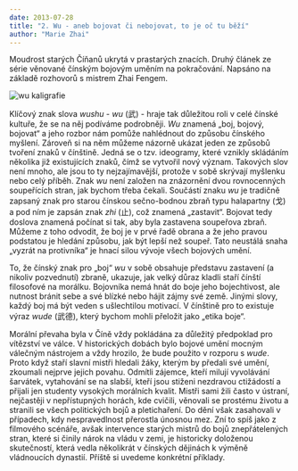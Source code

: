 ```yaml
---
date: 2013-07-28
title: "2. Wu - aneb bojovat či nebojovat, to je oč tu běží"
author: "Marie Zhai"
---
```

Moudrost starých Číňanů ukrytá v prastarých znacích. Druhý článek ze série věnované čínským bojovým uměním na pokračování. Napsáno na základě rozhovorů s mistrem Zhai Fengem.
<!--more-->

![wu kaligrafie](/images/wushu-2-wu-kaligrafie.jpg#float)

Klíčový znak slova *wushu* - *wu* (武) - hraje tak důležitou roli v celé čínské kultuře, že se na něj podíváme podrobněji. *Wu* znamená „boj, bojový, bojovat“ a jeho rozbor nám pomůže nahlédnout do způsobu čínského myšlení. Zároveň si na něm můžeme názorně ukázat jeden ze způsobů tvoření znaků v čínštině. Jedná se o tzv. ideogramy, které vznikly skládáním několika již existujících znaků, čímž se vytvořil nový význam. Takových slov není mnoho, ale jsou to ty nejzajímavější, protože v sobě skrývají myšlenku nebo celý příběh. Znak *wu* není založen na znázornění dvou rovnocenných soupeřících stran, jak bychom třeba čekali. Součástí znaku *wu* je tradičně zapsaný znak pro starou čínskou sečno-bodnou zbraň typu halapartny (戈) a pod ním je zapsán znak *zhi* (止), což znamená „zastavit“. Bojovat tedy doslova znamená počínat si tak, aby byla zastavena soupeřova zbraň. Můžeme z toho odvodit, že boj je v prvé řadě obrana a že jeho pravou podstatou je hledání způsobu, jak být lepší než soupeř. Tato neustálá snaha „vyzrát na protivníka“ je hnací silou vývoje všech bojových umění.

To, že čínský znak pro „boj“ *wu* v sobě obsahuje představu zastavení (a nikoliv pozvednutí) zbraně, ukazuje, jak velký důraz kladli staří čínští filosofové na morálku. Bojovníka nemá hnát do boje jeho bojechtivost, ale nutnost bránit sebe a své blízké nebo hájit zájmy své země. Jinými slovy, každý boj má být veden s ušlechtilou motivací. V čínštině pro to existuje výraz *wude* (武德), který bychom mohli přeložit jako „etika boje“.

Morální převaha byla v Číně vždy pokládána za důležitý předpoklad pro vítězství ve válce. V historických dobách bylo bojové umění mocným válečným nástrojem a vždy hrozilo, že bude použito v rozporu s *wude*. Proto když staří slavní mistři hledali žáky, kterým by předali své umění, zkoumali nejprve jejich povahu. Odmítli zájemce, kteří milují vyvolávání šarvátek, vytahování se na slabší, kteří jsou stiženi nezdravou ctižádostí a přijali jen studenty vysokých morálních kvalit. Mistři sami žili často v ústraní, nejčastěji v nepřístupných horách, kde cvičili, věnovali se prostému životu a stranili se všech politických bojů a pletichaření. Do dění však zasahovali v případech, kdy nespravedlnost přerostla únosnou mez. Zní to spíš jako z filmového scénáře, avšak intervence starých mistrů do bojů znepřátelených stran, které si činily nárok na vládu v zemi, je historicky doloženou skutečností, která vedla několikrát v čínských dějinách k výměně vládnoucích dynastií. Příště si uvedeme konkrétní příklady.
